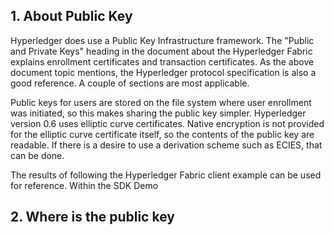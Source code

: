 ## 1. About Public Key

Hyperledger does use a Public Key Infrastructure framework. The "Public and Private Keys" heading in the document about the Hyperledger Fabric explains enrollment certificates and transaction certificates. As the above document topic mentions, the Hyperledger protocol specification is also a good reference. A couple of sections are most applicable. 

Public keys for users are stored on the file system where user enrollment was initiated, so this makes sharing the public key simpler. Hyperledger version 0.6 uses elliptic curve certificates. Native encryption is not provided for the elliptic curve certificate itself, so the contents of the public key are readable. If there is a desire to use a derivation scheme such as ECIES, that can be done.

The results of following the Hyperledger Fabric client example can be used for reference. Within the SDK Demo 


## 2. Where is the public key

